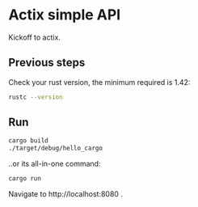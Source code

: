 # Actix simple API

Kickoff to actix.


## Previous steps

Check your rust version, the minimum required is 1.42:
```sh
rustc --version
```

## Run

```sh
cargo build
./target/debug/hello_cargo
```

..or its all-in-one command:
```sh
cargo run
```

Navigate to http://localhost:8080 .